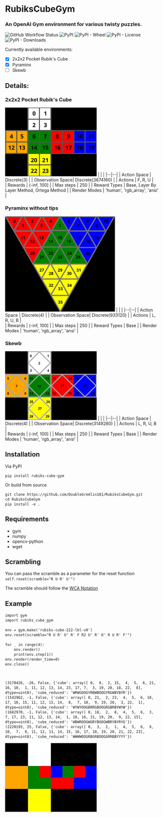 # RubiksCubeGym 
### An OpenAI Gym environment for various twisty puzzles.  

![GitHub Workflow Status](https://img.shields.io/github/workflow/status/DoubleGremlin181/RubiksCubeGym/Upload%20Python%20Package)
![PyPI](https://img.shields.io/pypi/v/rubiks_cube_gym)
![PyPI - Wheel](https://img.shields.io/pypi/wheel/rubiks_cube_gym)
![PyPI - License](https://img.shields.io/pypi/l/rubiks_cube_gym)
![PyPI - Downloads](https://img.shields.io/pypi/dm/rubiks_cube_gym)

Currently available environments:  

 - [x] 2x2x2 Pocket Rubik's Cube 
 - [x] Pyraminx
 - [ ] Skewb
  
## Details:  
### 2x2x2 Pocket Rubik's Cube  
![Mapping of tiles](images/rubiks_cube_222_mapping.png)
|  |  |
|--|--|
| Action Space | Discrete(3) |
| Observation Space| Discrete(3674160) |
| Actions | F, R, U |  
| Rewards | (-inf, 100] |
| Max steps | 250 |
| Reward Types | Base, Layer By Layer Method, Ortega Method |
| Render Modes | 'human', 'rgb_array', 'ansi' |

### Pyraminx without tips 
![Mapping of tiles](images/pyraminx_mapping.png)
|  |  |
|--|--|
| Action Space | Discrete(4) |
| Observation Space| Discrete(933120) |
| Actions | L, R, U, B |  
| Rewards | (-inf, 100] |
| Max steps | 250 |
| Reward Types | Base |
| Render Modes | 'human', 'rgb_array', 'ansi' |

### Skewb
![Mapping of tiles](images/skewb_mapping.png)
|  |  |
|--|--|
| Action Space | Discrete(4) |
| Observation Space| Discrete(3149280) |
| Actions | L, R, U, B |  
| Rewards | (-inf, 100] |
| Max steps | 250 |
| Reward Types | Base |
| Render Modes | 'human', 'rgb_array', 'ansi' |

## Installation
Via PyPI

    pip install rubiks-cube-gym
Or build from source

    git clone https://github.com/DoubleGremlin181/RubiksCubeGym.git
    cd RubiksCubeGym
    pip install -e .

## Requirements

 - gym
 - numpy
 - opencv-python
 - wget

## Scrambling
You can pass the scramble as a parameter for the reset function
`self.reset(scramble="R U R' U'")`

The scramble should follow the [WCA Notation](https://www.worldcubeassociation.org/regulations/#article-12-notation)

##  Example
    import gym  
    import rubiks_cube_gym  
      
    env = gym.make('rubiks-cube-222-lbl-v0')  
    env.reset(scramble="R U R' U' R' F R2 U' R' U' R U R' F'")  
      
    for _ in range(4):  
        env.render()  
        print(env.step(1))  
    env.render(render_time=0)  
    env.close()
    
</br>

    (3178426, -26, False, {'cube': array([ 0,  9,  2, 15,  4,  5,  6, 21, 16, 10,  1, 11, 12, 13, 14, 23, 17, 7,  3, 19, 20, 18, 22,  8], dtype=uint8), 'cube_reduced': 'WRWGOOGYRBWBOOGYRGWBYBYR'})
    (1542962, -1, False, {'cube': array([ 0, 21,  2, 23,  4,  5,  6, 18, 17, 16, 15, 11, 12, 13, 14,  8,  7, 10,  9, 19, 20,  3, 22,  1], dtype=uint8), 'cube_reduced': 'WYWYOOGBRRGBOOGRGBRBYWYW'})
    (1682970, -1, False, {'cube': array([ 0, 18,  2,  8,  4,  5,  6,  3,  7, 17, 23, 11, 12, 13, 14,  1, 10, 16, 21, 19, 20,  9, 22, 15], dtype=uint8), 'cube_reduced': 'WBWROOGWGRYBOOGWBRYBYRYG'})
    (2220193, 25, False, {'cube': array([ 0,  3,  2,  1,  4,  5,  6,  9, 10,  7,  8, 11, 12, 13, 14, 15, 16, 17, 18, 19, 20, 21, 22, 23], dtype=uint8), 'cube_reduced': 'WWWWOOGRBGRBOOGGRRBBYYYY'})

![Output](images/example.gif)

